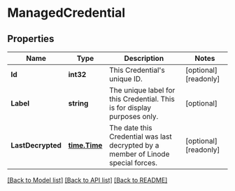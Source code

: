# ManagedCredential

## Properties

Name | Type | Description | Notes
------------ | ------------- | ------------- | -------------
**Id** | **int32** | This Credential&#39;s unique ID.  | [optional] [readonly] 
**Label** | **string** | The unique label for this Credential. This is for display purposes only.  | [optional] 
**LastDecrypted** | [**time.Time**](time.Time.md) | The date this Credential was last decrypted by a member of Linode special forces.  | [optional] [readonly] 

[[Back to Model list]](../README.md#documentation-for-models) [[Back to API list]](../README.md#documentation-for-api-endpoints) [[Back to README]](../README.md)


